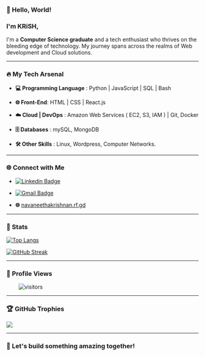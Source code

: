 ### 👋 Hello, World!

### I'm **KRiSH**, 

I'm a **Computer Science graduate** and a tech enthusiast who thrives on the bleeding edge of technology. My journey spans across the realms of Web development and Cloud solutions.

---

### 🔥 My Tech Arsenal

- **💻 Programming Language** : Python | JavaScript | SQL | Bash
  
- **🌐 Front-End**: HTML | CSS | React.js
  
- **☁️ Cloud | DevOps**       : Amazon Web Services ( EC2, S3, IAM ) | Git, Docker
   
- **🗄️ Databases**    : mySQL, MongoDB

- **🛠️ Other Skills**    : Linux, Wordpress, Computer Networks.

---

### 🌐 Connect with Me

- [![Linkedin Badge](https://img.shields.io/badge/-NavaneethaKrishnan-blue?style=flat-square&logo=Linkedin&logoColor=white)](https://www.linkedin.com/in/navaneetha-krishnan-s-/)
  
- [![Gmail Badge](https://img.shields.io/badge/-krish.cgac@gmail.com-c14438?style=flat-square&logo=Gmail&logoColor=white)](mailto:krish.cgac@gmail.com)


- **🌐**  [navaneethakrishnan.rf.gd](https://navaneethakrishnan.rf.gd)

---

### 📶 Stats

 [![Top Langs](https://github-readme-stats.vercel.app/api/top-langs/?username=Navaneetha-Krishnan-S&theme=dark&layout=compact&align=right&width=40%)](https://github.com/anuraghazra/github-readme-stats)


 [![GitHub Streak](https://github-readme-streak-stats.herokuapp.com/?user=Navaneetha-Krishnan-S&currStreakNum=2FD3EB&fire=pink&sideLabels=F00&theme=nightowl)](https://git.io/streak-stats) 

---

### 🌱 Profile Views

  &nbsp;&nbsp;&nbsp;&nbsp;&nbsp;&nbsp;&nbsp;
![visitors](https://profile-counter.glitch.me/Navaneetha-Krishnan-S/count.svg?align=center)

---

### 🏆 GitHub Trophies

![](https://github-profile-trophy.vercel.app/?username=Navaneetha-Krishnan-S&theme=radical&no-frame=true&no-bg=true&margin-w=4)

---

### 🚀 Let's build something amazing together! 
